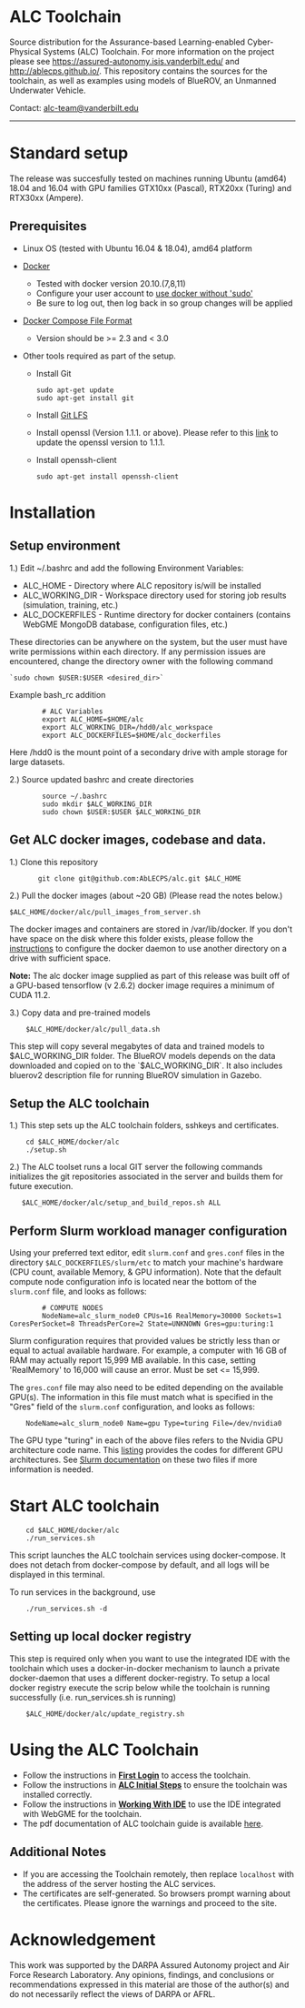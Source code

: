 # ALC Toolchain

Source distribution for the Assurance-based Learning-enabled Cyber-Physical Systems (ALC) Toolchain. For more information on the project please see https://assured-autonomy.isis.vanderbilt.edu/ and http://ablecps.github.io/. This repository contains the sources for the toolchain, as well as examples using models of BlueROV, an Unmanned Underwater Vehicle.

Contact: alc-team@vanderbilt.edu

--------------------------------------------------------------------------------------------------------------------------------------

Standard setup
==============

The release was succesfully tested on machines running Ubuntu (amd64) 18.04 and 16.04 with  GPU families GTX10xx (Pascal), RTX20xx (Turing)  and RTX30xx (Ampere). 



Prerequisites
-------------


- Linux OS (tested with Ubuntu 16.04 & 18.04), amd64 platform


- [Docker ](https://docs.docker.com/install/)

    - Tested with docker version 20.10.(7,8,11)
    - Configure your user account to [use docker without 'sudo'](https://github.com/sindresorhus/guides/blob/master/docker-without-sudo.md)
    - Be sure to log out, then log back in so group changes will be applied

- [Docker Compose File Format](https://docs.docker.com/compose/compose-file/compose-versioning/#version-2)

    - Version should be >= 2.3 and < 3.0


- Other tools required as part of the setup.
        
    - Install Git

        ```
        sudo apt-get update
        sudo apt-get install git
        
        ```

    - Install [Git LFS](https://packagecloud.io/github/git-lfs/install)

    - Install openssl  (Version 1.1.1. or above). Please refer to this [link](https://cloudwafer.com/blog/installing-openssl-on-ubuntu-16-04-18-04/) to update the openssl version to 1.1.1.

    - Install openssh-client

        ```
        sudo apt-get install openssh-client
        ````

Installation
==============

Setup environment
-----------------


1.) Edit ~/.bashrc and add the following Environment Variables:

- ALC_HOME - Directory where ALC repository is/will be installed
- ALC_WORKING_DIR - Workspace directory used for storing job results (simulation, training, etc.)
- ALC_DOCKERFILES - Runtime directory for docker containers
        (contains WebGME MongoDB database, configuration files, etc.)


These directories can be anywhere on the system, but the user must have write permissions within each directory.
    If any permission issues are encountered, change the directory owner with the following command 
    
    `sudo chown $USER:$USER <desired_dir>`



Example bash_rc addition

```
        # ALC Variables
        export ALC_HOME=$HOME/alc
        export ALC_WORKING_DIR=/hdd0/alc_workspace
        export ALC_DOCKERFILES=$HOME/alc_dockerfiles
```

Here /hdd0 is the mount point of a secondary drive with ample storage for large datasets.

2.) Source updated bashrc and create directories


```
        source ~/.bashrc
        sudo mkdir $ALC_WORKING_DIR
        sudo chown $USER:$USER $ALC_WORKING_DIR
```



Get ALC docker images, codebase and data.
----------------------------------------

    
1.) Clone this repository

```   
       git clone git@github.com:AbLECPS/alc.git $ALC_HOME

 ```


2.) Pull the docker images (about ~20 GB) (Please read the notes below.)

```    
$ALC_HOME/docker/alc/pull_images_from_server.sh
```
        
The docker images and containers are stored in /var/lib/docker. If you don't have space on the disk where this folder exists, please follow the [instructions](https://r00t4bl3.com/post/how-to-move-docker-data-directory-to-another-location-on-ubuntu) to configure the docker daemon to use another directory on a drive with sufficient space.

**Note:** The alc docker image supplied as part of this release was built off of a GPU-based tensorflow (v 2.6.2) docker image requires a minimum of CUDA 11.2.
              

3.) Copy data and pre-trained models

```
    $ALC_HOME/docker/alc/pull_data.sh
```
    
This step will copy several megabytes of data and trained models to $ALC_WORKING_DIR folder. The BlueROV models depends on the data downloaded and copied on to the `$ALC_WORKING_DIR`.
It also includes bluerov2 description file for running BlueROV simulation in Gazebo.

    
Setup the ALC toolchain
-----------------------

1.)
This step sets up the ALC toolchain folders, sshkeys and certificates.

```
    cd $ALC_HOME/docker/alc
    ./setup.sh

```

2.)
The ALC toolset runs a local GIT server the following commands initializes the git repositories associated in the server and builds  them for future execution.

```
   $ALC_HOME/docker/alc/setup_and_build_repos.sh ALL
```
    
    
Perform Slurm workload manager configuration
--------------------------------------------


Using your preferred text editor, edit `slurm.conf` and `gres.conf` files in the  directory `$ALC_DOCKERFILES/slurm/etc` to match
    your machine's hardware (CPU count, available Memory, & GPU information). Note that the default compute node
    configuration info is located near the bottom of the `slurm.conf` file, and looks as follows:
         
```
        # COMPUTE NODES
        NodeName=alc_slurm_node0 CPUs=16 RealMemory=30000 Sockets=1 CoresPerSocket=8 ThreadsPerCore=2 State=UNKNOWN Gres=gpu:turing:1
```
Slurm configuration requires that provided values be strictly less than or equal to actual available hardware.
    For example, a computer with 16 GB of RAM may actually report 15,999 MB available.
    In this case, setting 'RealMemory' to 16,000 will cause an error. Must be set <= 15,999.

The `gres.conf` file may also need to be edited depending on the available GPU(s). 
The information in this file must match what is specified in the "Gres" field of the `slurm.conf` configuration, and looks as follows:
    
```
    NodeName=alc_slurm_node0 Name=gpu Type=turing File=/dev/nvidia0

```

The GPU type "turing" in each of the above files refers to the Nvidia GPU architecture code name.
This [listing](https://nouveau.freedesktop.org/wiki/CodeNames/) provides the codes for different GPU architectures.
See [Slurm documentation](https://slurm.schedmd.com/) on these two files if more information is needed.


   

Start ALC toolchain
===================

```
    cd $ALC_HOME/docker/alc
    ./run_services.sh
```

This script launches the ALC toolchain services using docker-compose. It does not detach from docker-compose by default, and all logs will be displayed in this terminal.

To run services in the background, use 

```
    ./run_services.sh -d
```


Setting up local docker registry
--------------------------------

This step is required only when you want to use the integrated IDE with the toolchain which uses a docker-in-docker mechanism to launch a private docker-daemon that uses a different docker-registry. To setup a local docker registry execute the scrip below while the toolchain is running successfully (i.e. run_services.sh is running)

```
    $ALC_HOME/docker/alc/update_registry.sh
```


Using the ALC Toolchain
=======================

- Follow the instructions in  [**First Login**](doc/sphinx/source/getting_started/_first_login_.rst) to access the toolchain.  
- Follow the instructions in [**ALC Initial Steps**](doc/sphinx/source/getting_started/_alc_initial_steps_.rst) to ensure the toolchain was installed correctly.
- Follow the instructions in [**Working With IDE**](doc/sphinx/source/getting_started/_working_with_ide_.rst) to use the IDE integrated with WebGME for the toolchain.
- The pdf documentation of ALC toolchain guide is available [here](doc/ALC_Toolchain_Documentation.pdf).


Additional Notes
---------------

- If you are accessing the Toolchain remotely, then replace ``localhost`` with the address of the server hosting the ALC services.
- The certificates are self-generated. So browsers prompt warning about the certificates. Please ignore the warnings and proceed to the site.
 


Acknowledgement
===============

This work was supported by the DARPA Assured Autonomy project and Air Force Research Laboratory. Any opinions, findings, and conclusions or recommendations expressed in this material are those of the author(s) and do not necessarily reflect the views of DARPA or AFRL.

